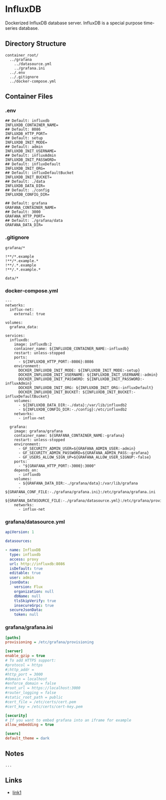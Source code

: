 # InfluxDB

Dockerized InfluxDB database server. InfluxDB is a special purpose time-series database.

## Directory Structure

```text title="Container directory structure"
container_root/
  ../grafana
    ../datasource.yml
    ../grafana.ini
  ../.env
  ../.gitignore
  ../docker-compose.yml
```

## Container Files

### .env

```text title="influxdb .env" linenums="1"
## Default: influxdb
INFLUXDB_CONTAINER_NAME=
## Default: 8086
INFLUXDB_HTTP_PORT=
## Default: setup
INFLUXDB_INIT_MODE=
## Default: admin
INFLUXDB_INIT_USERNAME=
## Default: influxAdmin
INFLUXDB_INIT_PASSWORD=
## Default: influxDefault
INFLUXDB_INIT_ORG=
## Default: influxDefaultBucket
INFLUXDB_INIT_BUCKET=
## Default: ./data
INFLUXDB_DATA_DIR=
## Default: ./config
INFLUXDB_CONFIG_DIR=

## Default: grafana
GRAFANA_CONTAINER_NAME=
## Default: 3000
GRAFANA_HTTP_PORT=
## Default: ./grafana/data
GRAFANA_DATA_DIR=

```

### .gitignore

```text title="influxdb .gitignore" linenums="1"
grafana/*

!**/*.example
!**/*.example.*
!**/.*.example
!**/.*.example.*

data/*

```

### docker-compose.yml

```text title="influxdb docker-compose.yml" linenums="1"
---
networks:
  influx-net:
    external: true

volumes:
  grafana_data:

services:
  influxdb:
    image: influxdb:2
    container_name: ${INFLUXDB_CONTAINER_NAME:-influxdb}
    restart: unless-stopped
    ports:
      - ${INFLUXDB_HTTP_PORT:-8086}:8086
    environment:
      DOCKER_INFLUXDB_INIT_MODE: ${INFLUXDB_INIT_MODE:-setup}
      DOCKER_INFLUXDB_INIT_USERNAME: ${INFLUXDB_INIT_USERNAME:-admin}
      DOCKER_INFLUXDB_INIT_PASSWORD: ${INFLUXDB_INIT_PASSWORD:-influxAdmin}
      DOCKER_INFLUXDB_INIT_ORG: ${INFLUXDB_INIT_ORG:-influxDefault}
      DOCKER_INFLUXDB_INIT_BUCKET: ${INFLUXDB_INIT_BUCKET:-influxDefaultBucket}
    volumes:
      - ${INFLUXDB_DATA_DIR:-./data}:/var/lib/influxdb2
      - ${INFLUXDB_CONFIG_DIR:-./config}:/etc/influxdb2
    networks:
      - influx-net

  grafana:
    image: grafana/grafana
    container_name: ${GRAFANA_CONTAINER_NAME:-grafana}
    restart: unless-stopped
    environment:
      - GF_SECURITY_ADMIN_USER=${GRAFANA_ADMIN_USER:-admin}
      - GF_SECURITY_ADMIN_PASSWORD=${GRAFANA_ADMIN_PASS:-grafana}
      - GF_USERS_ALLOW_SIGN_UP=${GRAFANA_ALLOW_USER_SIGNUP:-false}
    ports:
      - "${GRAFANA_HTTP_PORT:-3000}:3000"
    depends_on:
      - influxdb
    volumes:
      - ${GRAFANA_DATA_DIR:-./grafana/data}:/var/lib/grafana
      - ${GRAFANA_CONF_FILE:-./grafana/grafana.ini}:/etc/grafana/grafana.ini
      - ${GRAFANA_DATASOURCE_FILE:-./grafana/datasource.yml}:/etc/grafana/provisioning/datasources/datasource.yml
    networks:
      - influx-net

```

### grafana/datasource.yml

```yaml title="influxdb grafana/datasource.yml" linenums="1"
apiVersion: 1

datasources:

- name: InfluxDB
  type: influxdb
  access: proxy
  url: http://influxdb:8086
  isDefault: true
  editable: true
  user: admin
  jsonData:
    version: Flux
    organization: null
    dbName: null
    tlsSkipVerify: true
    insecureGrpc: true
  secureJsonData:
    token: null

```

### grafana/grafana.ini

```ini title="influxdb grafana/grafana.ini" linenums="1"
[paths]
provisioning = /etc/grafana/provisioning

[server]
enable_gzip = true
# To add HTTPS support:	
#protocol = https	
#;http_addr =	
#http_port = 3000	
#domain = localhost	
#enforce_domain = false	
#root_url = https://localhost:3000	
#router_logging = false	
#static_root_path = public	
#cert_file = /etc/certs/cert.pem	
#cert_key = /etc/certs/cert-key.pem

[security]
# If you want to embed grafana into an iframe for example
allow_embedding = true

[users]
default_theme = dark

```

## Notes

`...`

## Links

- [link1](#)
